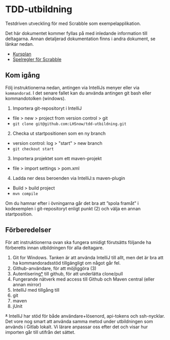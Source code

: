 # TDD-utbildning

Testdriven utveckling för med Scrabble som exempelapplikation.

Det här dokumentet kommer fyllas på med inledande information till deltagarna. Annan detaljerad dokumentation finns i andra dokument, se länkar nedan.

- [Kursplan](plan.md)
- [Spelregler för Scrabble](http://scrabble.hasbro.com/en-us/rules)

## Kom igång

Följ instruktionerna nedan, antingen via IntelliJs menyer eller via ``kommandorad``. I det senare fallet kan du använda antingen git bash eller kommandotolken (windows).

1. Importera git-repositoryt i IntelliJ   
  - file > new > project from version control > git
  - ``git clone git@github.com:LHSnow/tdd-utbildning.git``
2. Checka ut startpositionen som en ny branch  
  - version control: log > "start" > new branch
  - ``git checkout start``
3. Importera projektet som ett maven-projekt  
  - file > import settings > pom.xml
4. Ladda ner dess beroenden via IntelliJ:s maven-plugin
  - Build > build project
  - ``mvn compile``

Om du hamnar efter i övningarna går det bra att ”spola framåt” i kodexemplen i git-repositoryt enligt punkt (2) och välja en annan startposition.

## Förberedelser

För att instruktionerna ovan ska fungera smidigt förutsätts följande ha förberetts innan utbildningen för alla deltagare.

1.	Git for Windows. Tanken är att använda IntelliJ till allt, men det är bra att ha kommandoradsstöd tillgängligt om något går fel.
2.	Github-användare, för att möjliggöra (3)
3.	Autentisering[*](#auth) till github, för att underlätta clone/pull
4.  Fungerande nätverk med access till Github och Maven central (eller annan mirror)
5.	IntelliJ med tillgång till
  1. git
  2. maven
  3. jUnit

<s id="auth">\*</s> IntelliJ har stöd för både användare+lösenord, api-tokens och ssh-nycklar. Det vore nog smart att använda samma metod under utbildningen som används i Gitlab lokalt. Vi lärare anpassar oss efter det och visar hur importen går till utifrån det sättet.
